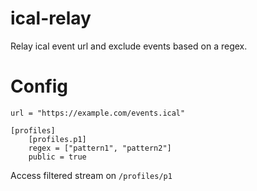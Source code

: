 ical-relay
==========
Relay ical event url and exclude events based on a regex.

# Config
```
url = "https://example.com/events.ical"

[profiles]
    [profiles.p1]
    regex = ["pattern1", "pattern2"]
    public = true
```
Access filtered stream on `/profiles/p1`
